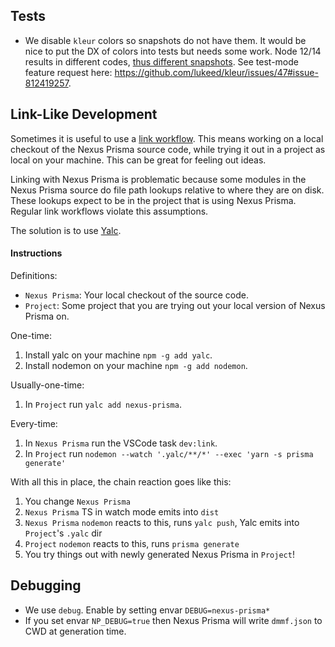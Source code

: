 ## Tests

- We disable `kleur` colors so snapshots do not have them. It would be nice to put the DX of colors into tests but needs some work. Node 12/14 results in different codes, [thus different snapshots](https://github.com/prisma/nexus-prisma/pull/3#issuecomment-782432471). See test-mode feature request here: https://github.com/lukeed/kleur/issues/47#issue-812419257.

## Link-Like Development

Sometimes it is useful to use a [link workflow](https://docs.npmjs.com/cli/v6/commands/npm-link). This means working on a local checkout of the Nexus Prisma source code, while trying it out in a project as local on your machine. This can be great for feeling out ideas.

Linking with Nexus Prisma is problematic because some modules in the Nexus Prisma source do file path lookups relative to where they are on disk. These lookups expect to be in the project that is using Nexus Prisma. Regular link workflows violate this assumptions.

The solution is to use [Yalc](https://github.com/wclr/yalc).

#### Instructions

Definitions:

- `Nexus Prisma`: Your local checkout of the source code.
- `Project`: Some project that you are trying out your local version of Nexus Prisma on.

One-time:

1. Install yalc on your machine `npm -g add yalc`.
1. Install nodemon on your machine `npm -g add nodemon`.

Usually-one-time:

1. In `Project` run `yalc add nexus-prisma`.

Every-time:

1. In `Nexus Prisma` run the VSCode task `dev:link`.
1. In `Project` run `nodemon --watch '.yalc/**/*' --exec 'yarn -s prisma generate'`

With all this in place, the chain reaction goes like this:

1. You change `Nexus Prisma`
1. `Nexus Prisma` TS in watch mode emits into `dist`
1. `Nexus Prisma` `nodemon` reacts to this, runs `yalc push`, Yalc emits into `Project`'s `.yalc` dir
1. `Project` `nodemon` reacts to this, runs `prisma generate`
1. You try things out with newly generated Nexus Prisma in `Project`!

## Debugging

- We use `debug`. Enable by setting envar `DEBUG=nexus-prisma*`
- If you set envar `NP_DEBUG=true` then Nexus Prisma will write `dmmf.json` to CWD at generation time.
